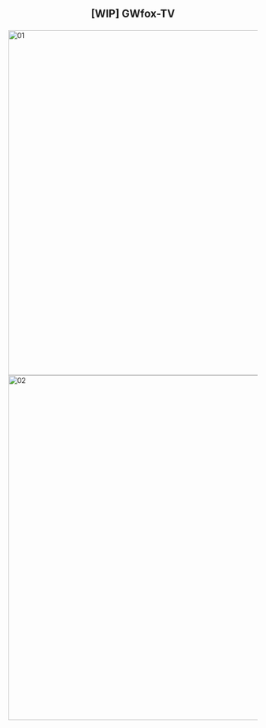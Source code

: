 ## <p align="center"> <b> [WIP] GWfox-TV </b> </p>
<img width="1113" height="696" alt="01" src="https://github.com/user-attachments/assets/29e54b98-91ab-4fd8-b938-62440762bc4f" />
<img width="1113" height="696" alt="02" src="https://github.com/user-attachments/assets/89db1885-6be2-4e64-b90b-d7d9b3dcb976" />
